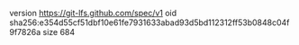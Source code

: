 version https://git-lfs.github.com/spec/v1
oid sha256:e354d55cf51dbf10e61fe7931633abad93d5bd112312ff53b0848c04f9f7826a
size 684
